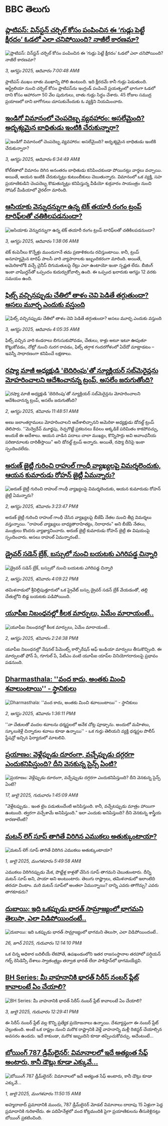 # BBC తెలుగు## [ప్లాటిపస్: విన్‌స్టన్ చర్చిల్ కోసం పంపించిన ఈ ‘గుడ్లు పెట్టే క్షీరదం’ ఓడలో ఎలా చనిపోయింది? నాజీలే కారణమా?](https://www.bbc.com/telugu/articles/c0qlwvq32vyo?at_medium=RSS&at_campaign=rss?at_campaign=githubrss)![ప్లాటిపస్: విన్‌స్టన్ చర్చిల్ కోసం పంపించిన ఈ ‘గుడ్లు పెట్టే క్షీరదం’ ఓడలో ఎలా చనిపోయింది? నాజీలే కారణమా?](https://ichef.bbci.co.uk/ace/ws/240/cpsprodpb/868c/live/be23ecb0-702d-11f0-a7b3-3346ee38ce9f.jpg)_3, ఆగస్టు 2025, ఆదివారం 7:00:48 AMకి_ప్లాటిపస్ ముఖం బాతు ముఖాన్ని పోలి ఉంటుంది. ఇది క్షీరదమే కానీ గుడ్లు పెడుతుంది. ఆస్ట్రేలియా నుంచి చర్చిల్ కోసం ప్లాటిపస్‌ను ఇంగ్లండ్ పంపించే ప్రయత్నంలో భాగంగా ఓడలో దాని కోసం ఆహారంగా 50 వేల పురుగులు, బాతు గుడ్లు సిద్ధం చేశారు. 45 రోజుల సముద్ర ప్రయాణలో దాని బాగోగులు చూసుకునేందుకు ఓ వ్యక్తిని నియమించారు.## [ఇండిగో విమానంలో చెంపదెబ్బ వ్యవహారం: అసలేమైంది? అదృశ్యమైన బాధితుడు ఇంటికి చేరుకున్నారా?](https://www.bbc.com/telugu/articles/cwypezdx239o?at_medium=RSS&at_campaign=rss?at_campaign=githubrss)![ఇండిగో విమానంలో చెంపదెబ్బ వ్యవహారం: అసలేమైంది? అదృశ్యమైన బాధితుడు ఇంటికి చేరుకున్నారా?](https://ichef.bbci.co.uk/ace/ws/240/cpsprodpb/01bf/live/b96c6d30-702f-11f0-8dbd-f3d32ebd3327.jpg)_3, ఆగస్టు 2025, ఆదివారం 6:34:49 AMకి_కోల్‌కతాలో విమానం దిగిన అనంతరం బాధితుడు కనిపించకుండా పోయినట్లు వార్తలు వచ్చాయి. అయితే, ఆయన ఇంటికి చేరుకున్నట్లు కుటుంబీకులు చెబుతున్నారు.
విమానంలో ఒక వ్యక్తి, సహ ప్రయాణికుడిని చెంపదెబ్బ కొడుతున్నట్లు కనిపిస్తున్న వీడియో శుక్రవారం సాయంత్రం నుంచి సోషల్ మీడియాలో వైరల్‌గా మారింది.## [ఆసియాకు వెన్నుదన్నుగా ఉన్న టెక్ తయారీ రంగం ట్రంప్ టారిఫ్‌లతో చతికిలపడనుందా?](https://www.bbc.com/telugu/articles/c1dxgq9pq15o?at_medium=RSS&at_campaign=rss?at_campaign=githubrss)![ఆసియాకు వెన్నుదన్నుగా ఉన్న టెక్ తయారీ రంగం ట్రంప్ టారిఫ్‌లతో చతికిలపడనుందా?](https://ichef.bbci.co.uk/ace/ws/240/cpsprodpb/2fa9/live/e492c7f0-6faf-11f0-af20-030418be2ca5.jpg)_3, ఆగస్టు 2025, ఆదివారం 1:38:06 AMకి_టెక్ కంపెనీలు కొన్నేళ్లు ముందుగానే తమ ప్రణాళికలను రచిస్తుంటాయి. కానీ, ట్రంప్ అనూహ్యమైన టారిఫ్ పాలసీ వారి వ్యాపారాలకు ఇబ్బందికరంగా మారింది. అయితే, అమెరికాలోకి వచ్చే చైనీస్ దిగుమతులపై రేట్లు ఎలా ఉంటాయో ఇంకా స్పష్టత లేదు.  బీజింగ్ ఇంకా వాషింగ్టన్‌తో ఒప్పందం కుదుర్చుకోవాల్సి ఉంది. ఈ ఒప్పంద ఖరారుకు  ఆగస్టు 12 వరకు సమయం ఉంది.## [ఫిట్స్ వచ్చినప్పుడు చేతిలో తాళం చెవి పెడితే తగ్గుతుందా? అసలు మూర్ఛ ఎందుకు వస్తుంది](https://www.bbc.com/telugu/articles/c15lzn1480no?at_medium=RSS&at_campaign=rss?at_campaign=githubrss)![ఫిట్స్ వచ్చినప్పుడు చేతిలో తాళం చెవి పెడితే తగ్గుతుందా? అసలు మూర్ఛ ఎందుకు వస్తుంది](https://ichef.bbci.co.uk/ace/ws/240/cpsprodpb/8d2c/live/648e9100-701e-11f0-938c-83254248e111.jpg)_3, ఆగస్టు 2025, ఆదివారం 4:05:35 AMకి_ఫిట్స్ వచ్చిన వారి కండరాలు బిగుసుకుపోవడం, చేతులు, కాళ్లు అటూ ఇటూ ఊపుతూ కొట్టుకోవడం, నోట్లో నుంచి నురగ రావడం, ఫిట్స్ తగ్గాక గందరగోళంలో ఏదేదో మాట్లాడటం – ఇవన్నీ సాధారణంగా కనిపించే లక్షణాలు.## [రష్యా మాజీ అధ్యక్షుడి 'బెదిరింపు'తో న్యూక్లియర్ సబ్‌మెరైన్లను మోహరించాలని ఆదేశించానన్న ట్రంప్, అసలేం జరుగుతోంది?](https://www.bbc.com/telugu/articles/cp8z26zxjeyo?at_medium=RSS&at_campaign=rss?at_campaign=githubrss)![రష్యా మాజీ అధ్యక్షుడి 'బెదిరింపు'తో న్యూక్లియర్ సబ్‌మెరైన్లను మోహరించాలని ఆదేశించానన్న ట్రంప్, అసలేం జరుగుతోంది?](https://ichef.bbci.co.uk/ace/ws/240/cpsprodpb/6cef/live/c3d62ab0-6f8d-11f0-af20-030418be2ca5.jpg)_2, ఆగస్టు 2025, శనివారం 11:48:51 AMకి_అణు జలాంతర్గాములు మోహరించాలని ఆదేశాలిచ్చానని అమెరికా అధ్యక్షుడు డోనల్డ్ ట్రంప్ తెలిపారు. ''మెద్వెదేవ్ మూర్ఖపు, రెచ్చగొట్టే ప్రకటనలు కేవలం అక్కడికే పరిమితం కాకపోవచ్చు, అందుకే ఈ ఆదేశాలు. ఆయన వాడిన పదాలు చాలా ముఖ్యం, కొన్నిసార్లు అవి అవాంఛనీయ పరిణామాలకు దారితీస్తాయి" అని డోనల్డ్ ట్రంప్ అన్నారు. అయితే, రష్యా దీనిపై ఇంకా స్పందించలేదు.## [అరుణ్‌ జైట్లీ గురించి రాహుల్ గాంధీ వ్యాఖ్యలపై విమర్శలెందుకు, ఆయన కుమారుడు రోహన్ జైట్లీ ఏమన్నారు?](https://www.bbc.com/telugu/articles/c0kz5zl0mn2o?at_medium=RSS&at_campaign=rss?at_campaign=githubrss)![అరుణ్‌ జైట్లీ గురించి రాహుల్ గాంధీ వ్యాఖ్యలపై విమర్శలెందుకు, ఆయన కుమారుడు రోహన్ జైట్లీ ఏమన్నారు?](https://ichef.bbci.co.uk/ace/ws/240/cpsprodpb/1edb/live/7acb1f90-6fa3-11f0-b5fb-6f47bc0a9825.png)_2, ఆగస్టు 2025, శనివారం 3:23:47 PMకి_అరుణ్ జైట్లీ గురించి రాహుల్ గాంధీ చేసిన వ్యాఖ్యలపై బీజేపీ నేతల నుంచి తీవ్ర విమర్శలు వస్తున్నాయి. "రాహుల్ వ్యాఖ్యలు బాధ్యతారాహిత్యం, నిరాధారం" అని బీజేపీ నేతలు, మంత్రులు కొందరు వ్యాఖ్యానించారు. అరుణ్ జైట్లీ కుమారుడు రోహన్ జైట్లీ ఈ విషయంపై స్పందించారు. అసలు రాహుల్ ఏమన్నారంటే..## [డ్రైవర్ సడెన్ బ్రేక్, బస్సులో నుంచి బయటకు ఎగిరిపడ్డ చిన్నారి](https://www.bbc.com/telugu/articles/c2l70x889n8o?at_medium=RSS&at_campaign=rss?at_campaign=githubrss)![డ్రైవర్ సడెన్ బ్రేక్, బస్సులో నుంచి బయటకు ఎగిరిపడ్డ చిన్నారి](https://ichef.bbci.co.uk/ace/ws/240/cpsprodpb/3d0c/live/6a5cd950-6fbc-11f0-af20-030418be2ca5.jpg)_2, ఆగస్టు 2025, శనివారం 4:09:22 PMకి_తమిళనాడులో శ్రీవిల్లిపుత్తూరులో ఒక ప్రైవేట్ బస్సు డ్రైవర్ సడన్ బ్రేక్ వేయడంతో, తల్లి చేతుల్లోని బిడ్డ బయటకు పడిపోయింది.## [యూపీఐ నిబంధనల్లో కీలక మార్పులు, ఏమేం మారాయంటే..](https://www.bbc.com/telugu/articles/clyr9l94ndko?at_medium=RSS&at_campaign=rss?at_campaign=githubrss)![యూపీఐ నిబంధనల్లో కీలక మార్పులు, ఏమేం మారాయంటే..](https://ichef.bbci.co.uk/ace/ws/240/cpsprodpb/d743/live/4c2075f0-6fa8-11f0-af20-030418be2ca5.jpg)_2, ఆగస్టు 2025, శనివారం 2:24:38 PMకి_యూపీఐ నిబంధనల్లో నేషనల్ పేమెంట్స్ కార్పొరేషన్ ఆఫ్ ఇండియా మార్పులు తీసుకొచ్చింది. ఈ మార్పులతో ఫోన్ పే, గూగుల్ పే, పేటీఎం వంటి యూపీఐ యాప్‌ల వినియోగదారులపై ప్రభావం పడనుంది.## [Dharmasthala: ''వంద కాదు, అంతకు మించి శవాలుంటాయి'' - స్థానికులు](https://www.bbc.com/telugu/articles/clyv5vyd0jeo?at_medium=RSS&at_campaign=rss?at_campaign=githubrss)![Dharmasthala: ''వంద కాదు, అంతకు మించి శవాలుంటాయి'' - స్థానికులు](https://ichef.bbci.co.uk/ace/ws/240/cpsprodpb/d9a1/live/04df37b0-6fa5-11f0-89ea-4d6f9851f623.png)_2, ఆగస్టు 2025, శనివారం 1:36:11 PMకి_''నా చేతులతో వందల శవాలను ధర్మస్థలలో అనేక చోట్ల పూడ్చాను. అందులో మహిళలు, స్కూలుకెళ్లే చిన్నారుల శవాలు కూడా ఉన్నాయి'' - ఒక గుర్తు తెలియని వ్యక్తి ధర్మస్థల పొలీస్ స్టేషన్లో ఇచ్చిన ఫిర్యాదులో మాటలివి.## [ప్రయాణం: వెళ్లేప్పుడు దూరంగా, వచ్చేప్పుడు దగ్గరగా ఎందుకనిపిస్తుంది? దీని వెనకున్న సైన్స్ ఏంటి?](https://www.bbc.com/telugu/articles/c0l4y727n1jo?at_medium=RSS&at_campaign=rss?at_campaign=githubrss)![ప్రయాణం: వెళ్లేప్పుడు దూరంగా, వచ్చేప్పుడు దగ్గరగా ఎందుకనిపిస్తుంది? దీని వెనకున్న సైన్స్ ఏంటి?](https://ichef.bbci.co.uk/ace/ws/240/cpsprodpb/054c/live/6957c010-62b0-11f0-8e78-11023c48a856.png)_17, జులై 2025, గురువారం 1:45:09 AMకి_"వెళ్లేటప్పుడు.. ఇంత టైం పడుతుందేంటి అనిపిస్తుంది. కానీ, వచ్చేటప్పుడు మాత్రం హాయిగా ఉంటుంది. త్వరగా వచ్చేశామే అనిపిస్తుంది." ఇలా ఎందుకు అనిపిస్తుంది? దీని వెనకున్న శాస్త్రీయ కారణాలేంటి?## [మటన్ లెగ్ సూప్ తాగితే విరిగిన ఎముకలు అతుక్కుంటాయా?](https://www.bbc.com/telugu/articles/c0l4g92j8kzo?at_medium=RSS&at_campaign=rss?at_campaign=githubrss)![మటన్ లెగ్ సూప్ తాగితే విరిగిన ఎముకలు అతుక్కుంటాయా?](https://ichef.bbci.co.uk/ace/ws/240/cpsprodpb/b31e/live/cce532c0-6d41-11f0-9462-bb509dc78127.jpg)_1, జులై 2025, మంగళవారం 5:49:58 AMకి_ఎముకలు విరిగినప్పుడు మేక, పొట్టేళ్ల కాళ్లతో చేసిన సూప్ తాగమని చెబుతుంటారు. దీన్ని మటన్ సూప్ అని, పాయా అని అంటుంటారు. తెలుగు రాష్ట్రాలు, తమిళనాడులో ఇలాంటిది తరచూ వింటాం. మరి మటన్ సూప్‌లో అంతలా ఏమున్నాయి? దాన్ని ఎవరు తాగొచ్చు? ఎవరు తాగకూడదు?## [దుబాయి: ఇది ఒకప్పుడు భారత్ సామ్రాజ్యంలో భాగమని తెలుసా, ఎలా విడిపోయిందంటే..](https://www.bbc.com/telugu/articles/ce83x3rekyyo?at_medium=RSS&at_campaign=rss?at_campaign=githubrss)![దుబాయి: ఇది ఒకప్పుడు భారత్ సామ్రాజ్యంలో భాగమని తెలుసా, ఎలా విడిపోయిందంటే..](https://ichef.bbci.co.uk/ace/ws/240/cpsprodpb/89c1/live/fbe80b80-5282-11f0-809e-059b7ea85131.jpg)_26, జూన్ 2025, గురువారం 12:14:10 PMకి_ఒక చిన్న అధికార బదిలీయే లేకపోతే, ఉపఖండంలోని ఇతర రాజసంస్థానాల తరహాలో  పర్షియన్ గల్ఫ్ రెసిడెన్సీ దేశాలు స్వాతంత్ర్యం తర్వాత భారత్ లేదా పాకిస్తాన్‌లో భాగమయ్యేవి.## [BH Series: మీ వాహనానికి భారత్ సిరీస్ నంబర్ ప్లేట్ కావాలంటే ఏం చేయాలి?](https://www.bbc.com/telugu/articles/c9dg040gzv6o?at_medium=RSS&at_campaign=rss?at_campaign=githubrss)![BH Series: మీ వాహనానికి భారత్ సిరీస్ నంబర్ ప్లేట్ కావాలంటే ఏం చేయాలి?](https://ichef.bbci.co.uk/ace/ws/240/cpsprodpb/c5c0/live/7facfba0-5801-11f0-b5c5-012c5796682d.jpg)_3, జులై 2025, గురువారం 12:29:41 PMకి_ఈ సిరీస్ నంబర్ ప్లేట్ వల్ల కొన్ని ప్రత్యేక ప్రయోజనాలు ఉన్నాయి. దేశవ్యాప్తంగా ఈ నంబర్ ప్లేట్ చెల్లుతుంది. అంటే ఒక రాష్ట్రం నుంచి మరొక రాష్ట్రానికి వెళ్తే వాహనాన్ని మళ్లీ రిజిస్టర్ చేయాల్సిన అవసరం ఉండదు. ఇదే కాకుండా, మరొక ఇబ్బందిని కూడా తప్పించుకోవచ్చు. అదేంటంటే...## [బోయింగ్ 787 డ్రీమ్‌లైనర్: విమానాలలో ఇదే అత్యంత సేఫ్ అంటారు, కానీ డౌట్లు కూడా ఎక్కువే...](https://www.bbc.com/telugu/articles/c8d664g0dz9o?at_medium=RSS&at_campaign=rss?at_campaign=githubrss)![బోయింగ్ 787 డ్రీమ్‌లైనర్: విమానాలలో ఇదే అత్యంత సేఫ్ అంటారు, కానీ డౌట్లు కూడా ఎక్కువే...](https://ichef.bbci.co.uk/ace/ws/240/cpsprodpb/aebe/live/0ad87b80-5674-11f0-95fc-edf89039c20a.jpg)_1, జులై 2025, మంగళవారం 11:50:15 AMకి_అహ్మదాబాద్ ప్రమాదానికి ముందు, 787 డ్రీమ్‌లైనర్ మోడల్ విమానాలు దాదాపు 15 ఏళ్లుగా పెద్ద ప్రమాదానికి గురికాలేదు. ఈ పదిహేనేళ్లలో వంద కోట్లమందికి  పైగా ప్రయాణికులను తీసుకెళ్లినట్లు బోయింగ్ ప్రకటించింది.
